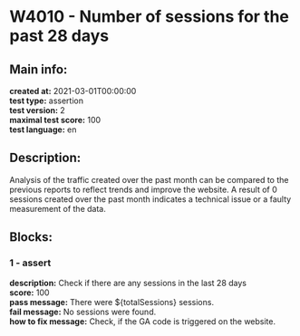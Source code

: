 # W4010 - Number of sessions for the past 28 days  
## Main info:  
**created at:** 2021-03-01T00:00:00  
**test type:** assertion  
**test version:** 2  
**maximal test score:** 100  
**test language:** en  
## Description:  
Analysis of the traffic created over the past month can be compared to the previous reports to reflect trends and improve the website. A result of 0 sessions created over the past month indicates a technical issue or a faulty measurement of the data.   
## Blocks:  
### 1 - assert
**description:** Check if there are any sessions in the last 28 days  
**score:** 100  
**pass message:** There were ${totalSessions} sessions.  
**fail message:** No sessions were found.  
**how to fix message:** Check, if the GA code is triggered on the website.  
